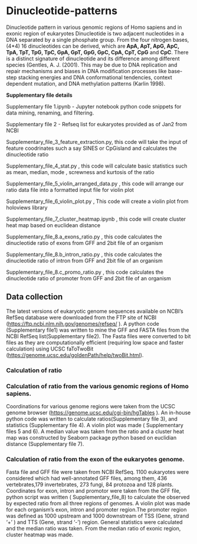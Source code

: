# Dinucleotide-patterns
Dinucleotide pattern in various genomic regions of Homo sapiens and in exonic region of eukaryotes
Dinucleotide is two adjacent nucleotides in a DNA separated by a single phosphate group. From the four nitrogen bases, (4*4) 16 dinucleotides can be derived, which are<b> ApA,  ApT, ApG, ApC, TpA, TpT, TpG, TpC, GpA, GpT, GpG, GpC, CpA, CpT, CpG</b> and <b>CpC</b>. There is a distinct signature of dinucleotide and its difference among different species (Gentles, A. J. (2001). This may be due to DNA replication and repair mechanisms and biases in DNA modification processes like base-step stacking energies and DNA conformational tendencies, context dependent mutation, and DNA methylation patterns (Karlin 1998).

<p> <b>Supplementary file details  </b></p>
 <p>Supplementary file 1.ipynb - Jupyter notebook python code snippets for data mining, renaming, and filtering. </p> 
<p>Supplementary file 2 - Refseq list  for eukaryotes provided as of Jan2  from NCBI</p>
<p>Supplementary_file_3_feature_extraction.py,  this code will take the input of feature coodrinates such a say SINES or CpGisland and calculates the dinucleotide ratio </p>
<p>Supplementary_file_4_stat.py  , this code will calculate basic statistics such as mean, median, mode , screwness and kurtosis of the ratio</p>
<p>Supplementary_file_5_violin_arranged_data.py , this code will arrange our ratio data file into a formatted input file for violin plot</p>
<p>Supplementary_file_6_violin_plot.py ,  This code will create a violin plot from holoviews library  </p>
<p>Supplementary_file_7_cluster_heatmap.ipynb , this code will create cluster heat map based on euclidean distance </p>
<p>Supplementary_file_8.a_exons_ratio.py , this code calculates the dinucleotide ratio of exons from GFF and 2bit file of an organism </p>
<p>Supplementary_file_8.b_intron_ratio.py , this code calculates the dinucleotide ratio of intron  from GFF and 2bit file of an organism</p>
<p>Supplementary_file_8.c_promo_ratio.py  , this code calculates the dinucleotide ratio of promoter from GFF and 2bit file of an organism </p>




<h2>Data collection</h2>
 
The latest versions of eukaryotic genome sequences available on NCBI’s RefSeq database were downloaded from the FTP site of NCBI (https://ftp.ncbi.nlm.nih.gov/genomes/refseq/ ). A python code (Supplementary file1) was written to mine the GFF and  FASTA files from the NCBI RefSeq list(Supplementary file2). The Fasta files were converted to bit files as they are computationally efficient (requiring low space and faster calculation) using UCSC faToTwoBit (https://genome.ucsc.edu/goldenPath/help/twoBit.html). 
 
<h3>Calculation of ratio</h3>
 
<h3>Calculation of ratio from the various genomic regions of Homo sapiens.</h3>
 
Coordinations for various genome regions were taken from the UCSC genome browser (https://genome.ucsc.edu/cgi-bin/hgTables ). An in-house python code was written to calculate ratios(Supplementary file 3), and statistics (Supplementary file 4). A violin plot was made ( Supplementary files 5 and 6).  A median value was taken from the ratio and a cluster heat map was constructed by Seaborn package python based on euclidian distance (Supplementary file 7).   
 
 
<h3>Calculation of ratio from the exon  of the eukaryotes genome.</h3>
 
Fasta file and GFF file were taken from NCBI RefSeq. 1100 eukaryotes were considered which had well-annotated GFF files,  among them, 436 vertebrates,179 invertebrates, 273 fungi,  84 protozoa and 128 plants.
Coordinates for exon, intron and promotor were taken from the GFF file, python script was written ( Supplementary_file_8) to calculate the observed by expected ratio from all three regions of genomes. A violin plot was made for each organism’s exon, intron and promoter region.The promoter region was defined as 1000 upstream and 1000 downstream of TSS  (Gene, strand ‘+’ ) and TTS (Gene, strand ‘-’) region. General statistics were calculated and the median ratio was taken. From the median ratio of exonic region, cluster heatmap was made.


